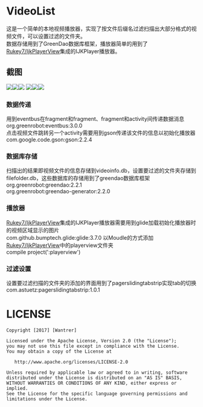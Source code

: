 # VideoList
这是一个简单的本地视频播放器，实现了按文件后缀名过滤扫描出大部分格式的视频文件，可以设置过滤的文件夹。<br>
数据存储用到了GreenDao数据库框架，播放器简单的用到了[Rukey7/IjkPlayerView](https://github.com/Rukey7/IjkPlayerView)集成的IJKPlayer播放器。
## 截图
![](https://github.com/Wantrer/VideoList/raw/master/screenshot/1.png)![](https://github.com/Wantrer/VideoList/raw/master/screenshot/2.png)![](https://github.com/Wantrer/VideoList/raw/master/screenshot/3.png)
![](https://github.com/Wantrer/VideoList/raw/master/screenshot/4.png)![](https://github.com/Wantrer/VideoList/raw/master/screenshot/5.png)![](https://github.com/Wantrer/VideoList/raw/master/screenshot/6.png)
### 数据传递
用到eventbus在fragment和fragment、fragment和activity间传递数据消息<br>
org.greenrobot:eventbus:3.0.0<br>
点击视频文件跳转另一个activity需要用到gson传递该文件的信息以初始化播放器<br>
com.google.code.gson:gson:2.2.4
### 数据库存储
扫描出的结果即视频文件的信息存储到videoinfo.db，设置要过滤的文件夹存储到filefolder.db，这些数据库的存储用到了greendao数据库框架<br>
org.greenrobot:greendao:2.2.1<br>
org.greenrobot:greendao-generator:2.2.0
### 播放器
[Rukey7/IjkPlayerView](https://github.com/Rukey7/IjkPlayerView)集成的IJKPlayer播放器需要用到glide加载初始化播放器时的视频区域显示的图片<br>
com.github.bumptech.glide:glide:3.7.0
以Moudle的方式添加[Rukey7/IjkPlayerView](https://github.com/Rukey7/IjkPlayerView)中的playerview文件夹<br>
compile project(':playerview')
### 过滤设置
设置要过滤扫描的文件夹的添加的界面用到了pagerslidingtabstrip实现tab的切换<br>
com.astuetz:pagerslidingtabstrip:1.0.1

# LICENSE
```
Copyright [2017] [Wantrer]

Licensed under the Apache License, Version 2.0 (the "License");
you may not use this file except in compliance with the License.
You may obtain a copy of the License at

   http://www.apache.org/licenses/LICENSE-2.0

Unless required by applicable law or agreed to in writing, software
distributed under the License is distributed on an "AS IS" BASIS,
WITHOUT WARRANTIES OR CONDITIONS OF ANY KIND, either express or implied.
See the License for the specific language governing permissions and
limitations under the License.
```

